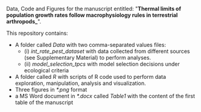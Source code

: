 Data, Code and Figures for the manuscript entitled: "**Thermal limits of population growth rates follow macrophysiology rules in terrestrial arthropods_**".

This repository contains:

-  A folder called _Data_ with two comma-separated values files:
    -  (i) _int_rate_pest_dataset_ with data collected from different sources (see Supplementary Material) to perform analyses.
    -  (ii) _model_selection_tpcs_ with model selection decisions under ecological criteria
-  A folder called _R_ with scripts of R code used to perform data exploration, manipulation, analysis and visualization.
-  Three figures in _*.png_ format
-  a MS Word document in _*.docx_ called _Table1_ with the content of the first table of the manuscript

